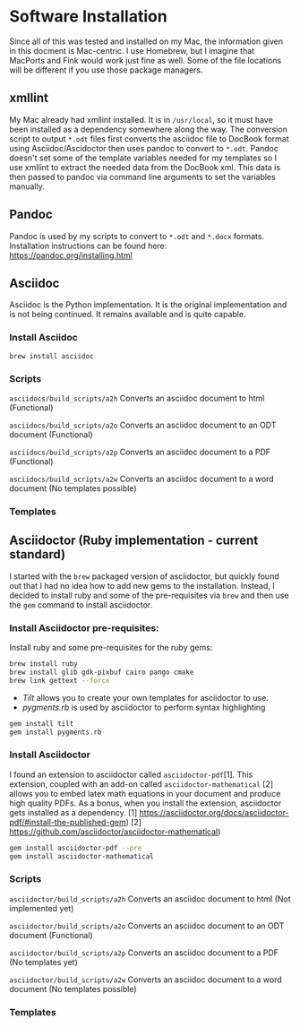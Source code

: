 
# Software Installation
Since all of this was tested and installed on my Mac, the information given in
this docment is Mac-centric.  I use Homebrew, but I imagine that MacPorts and
Fink would work just fine as well.  Some of the file locations will be
different if you use those package managers.


## xmllint
My Mac already had xmllint installed.  It is in `/usr/local`, so it must have
been installed as a dependency somewhere along the way.  The conversion script
to output `*.odt` files first converts the asciidoc file to DocBook format using
Asciidoc/Ascidoctor then uses pandoc to convert to `*.odt`.  Pandoc doesn't set
some of the template variables needed for my templates so I use xmllint to
extract the needed data from the DocBook xml.  This data is then passed to
pandoc via command line arguments to set the variables manually.


## Pandoc
Pandoc is used by my scripts to convert to `*.odt` and `*.docx` formats.
Installation instructions can be found here: https://pandoc.org/installing.html


## Asciidoc
Asciidoc is the Python implementation.  It is the original implementation and is
not being continued.  It remains available and is quite capable.

### Install Asciidoc
`brew install asciidoc`

### Scripts
`asciidocs/build_scripts/a2h` Converts an asciidoc document to html (Functional)

`asciidocs/build_scripts/a2o` Converts an asciidoc document to an ODT document (Functional)

`asciidocs/build_scripts/a2p` Converts an asciidoc document to a PDF (Functional)

`asciidocs/build_scripts/a2w` Converts an asciidoc document to a word document (No templates possible)

### Templates


## Asciidoctor (Ruby implementation - current standard)
I started with the `brew` packaged version of asciidoctor, but quickly found out
that I had no idea how to add new gems to the installation.  Instead, I decided
to install ruby and some of the pre-requisites via `brew` and then use the `gem`
command to install asciidoctor.

### Install Asciidoctor pre-requisites:
Install ruby and some pre-requisites for the ruby gems:
```bash
brew install ruby
brew install glib gdk-pixbuf cairo pango cmake
brew link gettext --force
```

- *Tilt* allows you to create your own templates for asciidoctor to use.
- *pygments.rb* is used by asciidoctor to perform syntax highlighting

```bash
gem install tilt
gem install pygments.rb
```

### Install Asciidoctor
I found an extension to asciidoctor called `asciidoctor-pdf`[1].  This extension,
coupled with an add-on called `asciidoctor-mathematical` [2] allows you to
embed latex math equations in your document and produce high quality PDFs.  As a
bonus, when you install the extension, asciidoctor gets installed as a
dependency.
[1] https://asciidoctor.org/docs/asciidoctor-pdf/#install-the-published-gem)
[2] https://github.com/asciidoctor/asciidoctor-mathematical)

```bash
gem install asciidoctor-pdf --pre
gem install asciidoctor-mathematical
```

### Scripts
`asciidoctor/build_scripts/a2h` Converts an asciidoc document to html (Not implemented yet)

`asciidoctor/build_scripts/a2o` Converts an asciidoc document to an ODT document (Functional)

`asciidoctor/build_scripts/a2p` Converts an asciidoc document to a PDF (No templates yet)

`asciidoctor/build_scripts/a2w` Converts an asciidoc document to a word document (No templates possible)

### Templates
